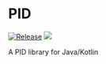 # PID
[![Release](https://img.shields.io/github/release/kylecorry31/PID.svg?style=flat)](https://jitpack.io/#kylecorry31/PID)
![](https://github.com/kylecorry31/PID/workflows/Java%20CI/badge.svg)

 A PID library for Java/Kotlin
